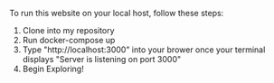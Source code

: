 To run this website on your local host, follow these steps:
1) Clone into my repository
2) Run docker-compose up
3) Type "http://localhost:3000" into your brower once your terminal displays "Server is listening on port 3000"
4) Begin Exploring! 
